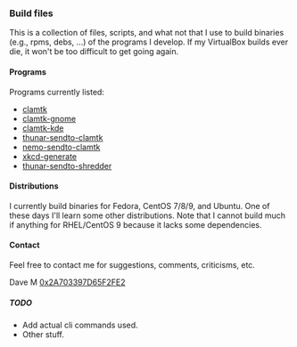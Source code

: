 ### Build files  
  
This is a collection of files, scripts, and what not that I use to build binaries (e.g., rpms, debs, ...) of the programs I develop.  If my VirtualBox builds ever die, it won't be too difficult to get going again. 
   
#### Programs

Programs currently listed:  

* [clamtk](https://github.com/dave-theunsub/clamtk)
* [clamtk-gnome](https://github.com/dave-theunsub/clamtk-gnome)
* [clamtk-kde](https://github.com/dave-theunsub/clamtk-kde)
* [thunar-sendto-clamtk](https://github.com/dave-theunsub/thunar-sendto-clamtk)
* [nemo-sendto-clamtk](https://github.com/dave-theunsub/nemo-sendto-clamtk)
* [xkcd-generate](https://github.com/dave-theunsub/xkcd-generate)
* [thunar-sendto-shredder](https://github.com/dave-theunsub/thunar-sendto-shredder)
  
#### Distributions  
  
I currently build binaries for Fedora, CentOS 7/8/9, and Ubuntu.  One of these days I'll learn some other distributions. Note that I cannot build much if anything for RHEL/CentOS 9 because it lacks some dependencies.

#### Contact

Feel free to contact me for suggestions, comments, criticisms, etc.

Dave M [0x2A703397D65F2FE2](https://keys.openpgp.org/vks/v1/by-fingerprint/FA2B7739CC4C2514F2E58D1A2A703397D65F2FE2)  

##### TODO  
  
* Add actual cli commands used.
* Other stuff.
